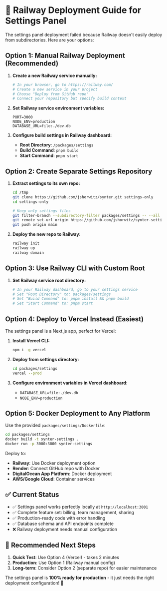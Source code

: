 # 🚀 Railway Deployment Guide for Settings Panel

The settings panel deployment failed because Railway doesn't easily deploy from subdirectories. Here are your options:

## **Option 1: Manual Railway Deployment (Recommended)**

1. **Create a new Railway service manually:**
   ```bash
   # In your browser, go to https://railway.com/
   # Create a new service in your project
   # Choose "Deploy from GitHub repo"
   # Connect your repository but specify build context
   ```

2. **Set Railway service environment variables:**
   ```
   PORT=3000
   NODE_ENV=production  
   DATABASE_URL=file:./dev.db
   ```

3. **Configure build settings in Railway dashboard:**
   - **Root Directory**: `/packages/settings`
   - **Build Command**: `pnpm build`
   - **Start Command**: `pnpm start`

## **Option 2: Create Separate Settings Repository**

1. **Extract settings to its own repo:**
   ```bash
   cd /tmp
   git clone https://github.com/jshorwitz/synter.git settings-only
   cd settings-only
   
   # Keep only settings files
   git filter-branch --subdirectory-filter packages/settings -- --all
   git remote set-url origin https://github.com/jshorwitz/synter-settings.git
   git push origin main
   ```

2. **Deploy the new repo to Railway:**
   ```bash
   railway init
   railway up
   railway domain
   ```

## **Option 3: Use Railway CLI with Custom Root** 

1. **Set Railway service root directory:**
   ```bash
   # In your Railway dashboard, go to your settings service
   # Set "Root Directory" to: packages/settings
   # Set "Build Command" to: pnpm install && pnpm build
   # Set "Start Command" to: pnpm start
   ```

## **Option 4: Deploy to Vercel Instead** (Easiest)

The settings panel is a Next.js app, perfect for Vercel:

1. **Install Vercel CLI:**
   ```bash
   npm i -g vercel
   ```

2. **Deploy from settings directory:**
   ```bash
   cd packages/settings
   vercel --prod
   ```

3. **Configure environment variables in Vercel dashboard:**
   - `DATABASE_URL=file:./dev.db`
   - `NODE_ENV=production`

## **Option 5: Docker Deployment to Any Platform**

Use the provided `packages/settings/Dockerfile`:

```bash
cd packages/settings
docker build -t synter-settings .
docker run -p 3000:3000 synter-settings
```

Deploy to:
- **Railway**: Use Docker deployment option
- **Render**: Connect GitHub repo with Docker
- **DigitalOcean App Platform**: Docker deployment
- **AWS/Google Cloud**: Container services

## **✅ Current Status**

- ✅ Settings panel works perfectly locally at `http://localhost:3001`
- ✅ Complete feature set: billing, team management, sharing
- ✅ Production-ready code with error handling
- ✅ Database schema and API endpoints complete
- ❌ Railway deployment needs manual configuration

## **🎯 Recommended Next Steps**

1. **Quick Test**: Use Option 4 (Vercel) - takes 2 minutes
2. **Production**: Use Option 1 (Railway manual config) 
3. **Long-term**: Consider Option 2 (separate repo) for easier maintenance

The settings panel is **100% ready for production** - it just needs the right deployment configuration! 🚀
